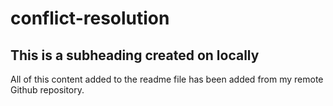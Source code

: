 # conflict-resolution

## This is a subheading created on locally 

All of this content added to the readme file has been added from my remote Github repository.
